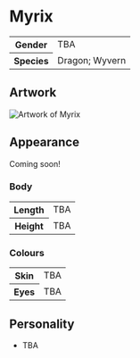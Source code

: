 # Myrix
<table>
  <tr>
    <th>Gender</th>
    <td>TBA</td>
  </tr>
  <tr>
    <th>Species</th>
    <td>Dragon; Wyvern</td>
  </tr>
</table>

## Artwork
![Artwork of Myrix](https://i.imgur.com/pPcBy5c.jpg)

## Appearance
Coming soon!

### Body
<table>
  <tr>
    <th>Length</th>
    <td>TBA</td>
  </tr>
  <tr>
    <th>Height</th>
    <td>TBA</td>
  </tr>
</table>

### Colours
<table>
  <tr>
    <th>Skin</th>
    <td>TBA</td>
  </tr>
  <tr>
    <th>Eyes</th>
    <td>TBA</td>
  </tr>
</table>

## Personality
*  TBA
